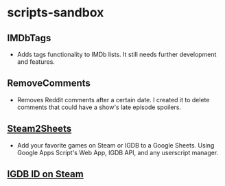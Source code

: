 # scripts-sandbox
## IMDbTags
- Adds tags functionality to IMDb lists. It still needs further development and features.
## RemoveComments
- Removes Reddit comments after a certain date. I created it to delete comments that could have a show's late episode spoilers.
## [Steam2Sheets](https://github.com/0x000029A/Steam2Sheets)
- Add your favorite games on Steam or IGDB to a Google Sheets. Using Google Apps Script's Web App, IGDB API, and any userscript manager.
## [IGDB ID on Steam](https://github.com/0x000029A/igdb-id-on-steam)
